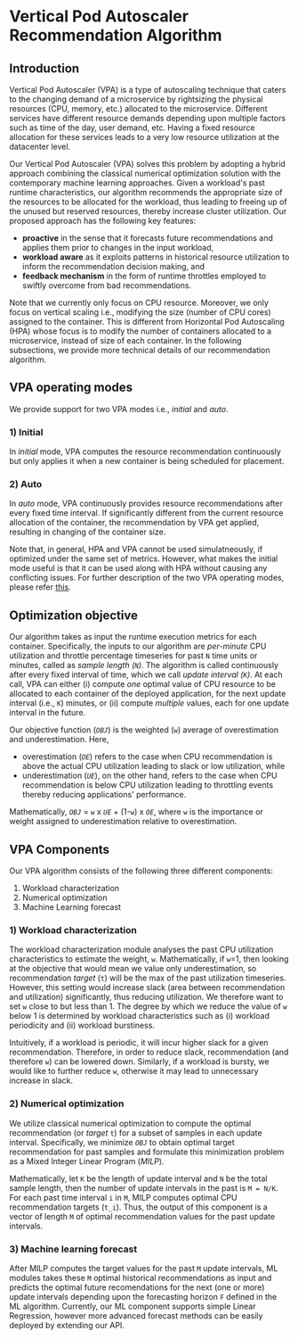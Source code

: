 # Vertical Pod Autoscaler Recommendation Algorithm

## Introduction

Vertical Pod Autoscaler (VPA) is a type of autoscaling technique that caters to the changing demand of a microservice by rightsizing the physical resources (CPU, memory, etc.) allocated to the microservice. Different services have different resource demands depending upon multiple factors such as time of the day, user demand, etc. Having a fixed resource allocation for these services leads to a very low resource utilization at the datacenter level.

Our Vertical Pod Autoscaler (VPA) solves this problem by adopting a hybrid approach combining the classical numerical optimization solution with the contemporary machine learning approaches. Given a workload's past runtime characteristics, our algorithm recommends the appropriate size of the resources to be allocated for the workload, thus leading to freeing up of the unused but reserved resources, thereby increase cluster utilization. Our proposed approach has the following key features: 
* **proactive** in the sense that it forecasts future recommendations and applies them prior to changes in the input workload, 
* **workload aware** as it exploits patterns in historical resource utilization to inform the recommendation decision making, and 
* **feedback mechanism** in the form of runtime throttles employed to swiftly overcome from bad recommendations. 

Note that we currently only focus on CPU resource. Moreover, we only focus on vertical scaling i.e., modifying the size (number of CPU cores) assigned to the container. This is different from Horizontal Pod Autoscaling (HPA) whose focus is to modify the number of containers allocated to a microservice, instead of size of each container. In the following subsections, we provide more technical details of our recommendation algorithm.

## VPA operating modes

We provide support for two VPA modes i.e., *initial* and *auto*.

### 1) Initial 

In *initial* mode, VPA computes the resource recommendation continuously but only applies it when a new container is being scheduled for placement.

### 2) Auto

In *auto* mode, VPA continuously provides resource recommendations after every fixed time interval. If significantly different from the current resource allocation of the container, the recommendation by VPA get applied, resulting in changing of the container size.

Note that, in general, HPA and VPA cannot be used simulatneously, if optimized under the same set of metrics. However, what makes the initial mode useful is that it can be used along with HPA without causing any conflicting issues. For further description of the two VPA operating modes, please refer [this](https://github.com/kubernetes/autoscaler/tree/master/vertical-pod-autoscaler).

## Optimization objective

Our algorithm takes as input the runtime execution metrics for each container. Specifically, the inputs to our algorithm are *per-minute* CPU utilization and throttle percentage timeseries for past `N` time units or minutes, called as *sample length (`N`)*. The algorithm is called continuously after every fixed interval of time, which we call *update interval (`K`)*. At each call, VPA can either (i) compute *one* optimal value of CPU resource to be allocated to each container of the deployed application, for the next update interval (i.e., `K`) minutes, or (ii) compute *multiple* values, each for one update interval in the future.

Our objective function (*`OBJ`*) is the weighted (`w`) average of overestimation and underestimation. Here, 
* overestimation (*`OE`*) refers to the case when CPU recommendation is above the actual CPU utilization leading to slack or low utilization, while
* underestimation (*`UE`*), on the other hand, refers to the case when CPU recommendation is below CPU utilization leading to throttling events thereby reducing applications' performance.

Mathematically, 
*`OBJ`* = `w` x *`UE`* + (1-`w`) x *`OE`*, where `w` is the importance or weight assigned to underestimation relative to overestimation.

## VPA Components

Our VPA algorithm consists of the following three different components:

1. Workload characterization
2. Numerical optimization
3. Machine Learning forecast

### 1) Workload characterization

The workload characterization module analyses the past CPU utilization characteristics to estimate the weight, `w`. Mathematically, if `w`=1, then looking at the objective that would mean we value only underestimation, so recommendation *target* (`t`) will be the max of the past utilization timeseries. However, this setting would increase slack (area between recommendation and utilization) significantly, thus reducing utilization. We therefore want to set `w` close to but less than 1. The degree by which we reduce the value of `w` below 1 is determined by workload characteristics such as (i) workload periodicity and (ii) workload burstiness.

Intuitively, if a workload is periodic, it will incur higher slack for a given recommendation. Therefore, in order to reduce slack, recommendation (and therefore `w`) can be lowered down. Similarly, if a workload is bursty, we would like to further reduce `w`, otherwise it may lead to unnecessary increase in slack.

### 2) Numerical optimization

We utilize classical numerical optimization to compute the optimal recommendation (or *target* `t`) for a subset of samples in each update interval. Specifically, we minimize *`OBJ`* to obtain optimal target recommendation for past samples and formulate this minimization problem as a Mixed Integer Linear Program (*MILP*).

Mathematically, let `K` be the length of update interval and `N` be the total sample length, then the number of update intervals in the past is `M = N/K`. For each past time interval `i` in `M`, MILP computes optimal CPU recommendation targets (`t_i`). Thus, the output of this component is a vector of length `M` of optimal recommendation values for the past update intervals.

### 3) Machine learning forecast

After MILP computes the target values for the past `M` update intervals, ML modules takes these `M` optimal historical recommendations as input and predicts the optimal future recomendations for the next (one or more) update intervals depending upon the forecasting horizon `F` defined in the ML algorithm. Currently, our ML component supports simple Linear Regression, however more advanced forecast methods can be easily deployed by extending our API.
